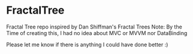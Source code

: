 # FractalTree
Fractal Tree repo inspired by Dan Shiffman's Fractal Trees
Note: By the Time of creating this, I had no idea about MVC or MVVM nor DataBinding

Please let me know if there is anything I could have done better :) 
